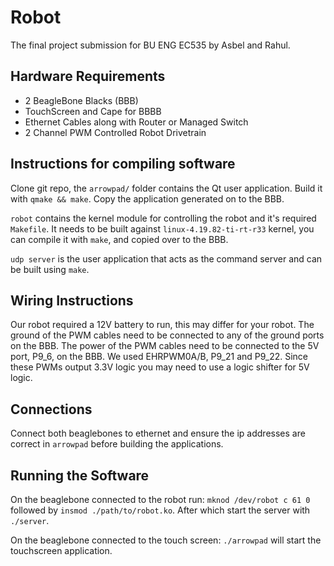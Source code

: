 # Robot

The final project submission for BU ENG EC535 by Asbel and Rahul.

## Hardware Requirements

- 2 BeagleBone Blacks (BBB)
- TouchScreen and Cape for BBBB
- Ethernet Cables along with Router or Managed Switch
- 2 Channel PWM Controlled Robot Drivetrain

## Instructions for compiling software

Clone git repo, the `arrowpad/` folder contains the Qt user application.
Build it with `qmake && make`. Copy the application generated on to the BBB.

`robot` contains the kernel module for controlling the robot and it's required `Makefile`.
It needs to be built against `linux-4.19.82-ti-rt-r33` kernel, you can compile it with `make`, and copied over to the BBB.

`udp server` is the user application that acts as the command server and can be built using `make`.

## Wiring Instructions

Our robot required a 12V battery to run, this may differ for your robot.
The ground of the PWM cables need to be connected to any of the ground ports on the BBB.
The power of the PWM cables need to be connected to the 5V port, P9_6, on the BBB.
We used EHRPWM0A/B, P9_21 and P9_22. Since these PWMs output 3.3V logic you may need to use a logic shifter for 5V logic.

## Connections

Connect both beaglebones to ethernet and ensure the ip addresses are correct in `arrowpad` before building the applications.

## Running the Software

On the beaglebone connected to the robot run:
`mknod /dev/robot c 61 0` followed by `insmod ./path/to/robot.ko`.
After which start the server with `./server`.

On the beaglebone connected to the touch screen:
`./arrowpad` will start the touchscreen application.
